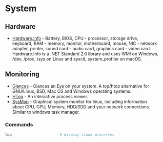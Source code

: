 # System

## Hardware
- [Hardware.Info](https://github.com/jinjinov/hardware.info) - Battery, BIOS, CPU - processor, storage drive, keyboard, RAM - memory, monitor, motherboard, mouse, NIC - network adapter, printer, sound card - audio card, graphics card - video card. Hardware.Info is a .NET Standard 2.0 library and uses WMI on Windows, /dev, /proc, /sys on Linux and sysctl, system_profiler on macOS. 

## Monitoring
- [Glances](https://github.com/nicolargo/glances) - Glances an Eye on your system. A top/htop alternative for GNU/Linux, BSD, Mac OS and Windows operating systems.
- [HTop](https://github.com/htop-dev/htop) - An interactive process viewer.
- [SysMon](https://github.com/MatthiasSchinzel/sysmon) - Graphical system monitor for linux, including information about CPU, GPU, Memory, HDD/SDD and your network connections. Similar to windows task manager.

### Commands
````powershell
top                      # display Linux processes
````
